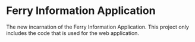 # Ferry Information Application

The new incarnation of the Ferry Information Application. This project only includes the code that is used for the web application.
